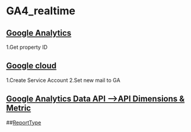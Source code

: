 # GA4_realtime
## [Google Analytics](https://analytics.google.com/analytics/web/#/a235285672p324194880/admin/property/settings)
1.Get property ID 

## [Google cloud](https://console.cloud.google.com/apis/credentials?project=smartclick-main)
1.Create Service Account
2.Set new mail to GA 

## [Google Analytics Data API -->API Dimensions & Metric](https://developers.google.com/analytics/devguides/reporting/data/v1/api-schema)
##[ReportType](https://support.google.com/analytics/answer/9271392?hl=en)
